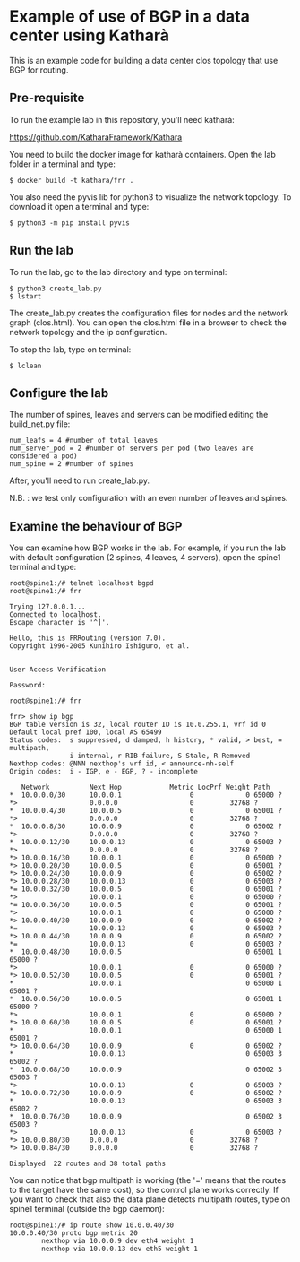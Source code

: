 # Example of use of BGP in a data center using Katharà 
This is an example code for building a data center clos topology that use BGP for routing. 

## Pre-requisite

To run the example lab in this repository, you'll need katharà: 
 
https://github.com/KatharaFramework/Kathara

You need to build the docker image for katharà containers. Open the lab folder in a terminal and type: 

```
$ docker build -t kathara/frr .

```
You also need the pyvis lib for python3 to visualize the network topology. To download it open a terminal and type: 

```
$ python3 -m pip install pyvis

```

## Run the lab
To run the lab, go to the lab directory and type on terminal: 

```
$ python3 create_lab.py
$ lstart

```
The create_lab.py creates the configuration files for nodes and the network graph (clos.html).
You can open the clos.html file in a browser to check the network topology and the ip configuration.

To stop the lab, type on terminal: 

```
$ lclean

```

## Configure the lab
The number of spines, leaves and servers can be modified editing the build_net.py file: 

```
num_leafs = 4 #number of total leaves
num_server_pod = 2 #number of servers per pod (two leaves are considered a pod)
num_spine = 2 #number of spines

```
After, you'll need to run create_lab.py.

N.B. : we test only configuration with an even number of leaves and spines. 


## Examine the behaviour of BGP 
You can examine how BGP works in the lab. For example, if you run the lab with default configuration (2 spines, 4 leaves, 4 servers), open the spine1 terminal and type: 


```
root@spine1:/# telnet localhost bgpd 
root@spine1:/# frr 

Trying 127.0.0.1...
Connected to localhost.
Escape character is '^]'.

Hello, this is FRRouting (version 7.0).
Copyright 1996-2005 Kunihiro Ishiguro, et al.


User Access Verification

Password: 

root@spine1:/# frr

frr> show ip bgp 
BGP table version is 32, local router ID is 10.0.255.1, vrf id 0
Default local pref 100, local AS 65499
Status codes:  s suppressed, d damped, h history, * valid, > best, = multipath,
               i internal, r RIB-failure, S Stale, R Removed
Nexthop codes: @NNN nexthop's vrf id, < announce-nh-self
Origin codes:  i - IGP, e - EGP, ? - incomplete

   Network          Next Hop            Metric LocPrf Weight Path
*  10.0.0.0/30      10.0.0.1                 0             0 65000 ?
*>                  0.0.0.0                  0         32768 ?
*  10.0.0.4/30      10.0.0.5                 0             0 65001 ?
*>                  0.0.0.0                  0         32768 ?
*  10.0.0.8/30      10.0.0.9                 0             0 65002 ?
*>                  0.0.0.0                  0         32768 ?
*  10.0.0.12/30     10.0.0.13                0             0 65003 ?
*>                  0.0.0.0                  0         32768 ?
*> 10.0.0.16/30     10.0.0.1                 0             0 65000 ?
*> 10.0.0.20/30     10.0.0.5                 0             0 65001 ?
*> 10.0.0.24/30     10.0.0.9                 0             0 65002 ?
*> 10.0.0.28/30     10.0.0.13                0             0 65003 ?
*= 10.0.0.32/30     10.0.0.5                 0             0 65001 ?
*>                  10.0.0.1                 0             0 65000 ?
*= 10.0.0.36/30     10.0.0.5                 0             0 65001 ?
*>                  10.0.0.1                 0             0 65000 ?
*> 10.0.0.40/30     10.0.0.9                 0             0 65002 ?
*=                  10.0.0.13                0             0 65003 ?
*> 10.0.0.44/30     10.0.0.9                 0             0 65002 ?
*=                  10.0.0.13                0             0 65003 ?
*  10.0.0.48/30     10.0.0.5                               0 65001 1 65000 ?
*>                  10.0.0.1                 0             0 65000 ?
*> 10.0.0.52/30     10.0.0.5                 0             0 65001 ?
*                   10.0.0.1                               0 65000 1 65001 ?
*  10.0.0.56/30     10.0.0.5                               0 65001 1 65000 ?
*>                  10.0.0.1                 0             0 65000 ?
*> 10.0.0.60/30     10.0.0.5                 0             0 65001 ?
*                   10.0.0.1                               0 65000 1 65001 ?
*> 10.0.0.64/30     10.0.0.9                 0             0 65002 ?
*                   10.0.0.13                              0 65003 3 65002 ?
*  10.0.0.68/30     10.0.0.9                               0 65002 3 65003 ?
*>                  10.0.0.13                0             0 65003 ?
*> 10.0.0.72/30     10.0.0.9                 0             0 65002 ?
*                   10.0.0.13                              0 65003 3 65002 ?
*  10.0.0.76/30     10.0.0.9                               0 65002 3 65003 ?
*>                  10.0.0.13                0             0 65003 ?
*> 10.0.0.80/30     0.0.0.0                  0         32768 ?
*> 10.0.0.84/30     0.0.0.0                  0         32768 ?

Displayed  22 routes and 38 total paths

```

You can notice that bgp multipath is working (the '=' means that the routes to the target have the same cost), so the control plane works correctly. 
If you want to check that also the data plane detects multipath routes, type on spine1 terminal (outside the bgp daemon): 

```
root@spine1:/# ip route show 10.0.0.40/30
10.0.0.40/30 proto bgp metric 20 
        nexthop via 10.0.0.9 dev eth4 weight 1 
        nexthop via 10.0.0.13 dev eth5 weight 1 
```

